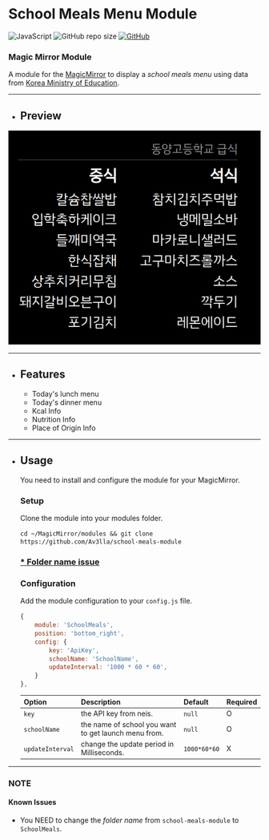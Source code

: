 # School Meals Menu Module

![JavaScript](https://img.shields.io/badge/JavaScript-181717.svg?logo=javascript)
![GitHub repo size](https://img.shields.io/github/repo-size/av3lla/school-meals-module)
[![GitHub](https://img.shields.io/github/license/av3lla/school-meals-module)](https://mit-license.org/)

### Magic Mirror Module

A module for the [MagicMirror](https://github.com/MichMich/MagicMirror) to display a *school meals menu* using data from [Korea Ministry of Education](https://open.neis.go.kr/).

---

* ## Preview
![preview](.github/preview.png)

---

* ## Features
    * Today's lunch menu
    * Today's dinner menu 
    * Kcal Info
    * Nutrition Info
    * Place of Origin Info

---

* ## Usage
    You need to install and configure the module for your MagicMirror.

    ### Setup
    Clone the module into your modules folder.
    ```shell
    cd ~/MagicMirror/modules && git clone https://github.com/Av3lla/school-meals-module
    ```
    ### [* Folder name issue](#known-issues)

    ### Configuration

    Add the module configuration to your `config.js` file.

    ```js
    {
    	module: 'SchoolMeals',
    	position: 'bottom_right',
    	config: {
            key: 'ApiKey',
            schoolName: 'SchoolName',
            updateInterval: '1000 * 60 * 60',
    	}
    },
    ```

    | Option | Description | Default | Required |
    |---|---|---|---|
    | `key` | the API key from neis.| `null` | O |
    | `schoolName` | the name of school you want to get launch menu from. | `null` | O |
    | `updateInterval` | change the update period in Milliseconds. | `1000*60*60` | X |

---

### NOTE

#### Known Issues
  * You NEED to change the *folder name* from `school-meals-module` to `SchoolMeals`.
